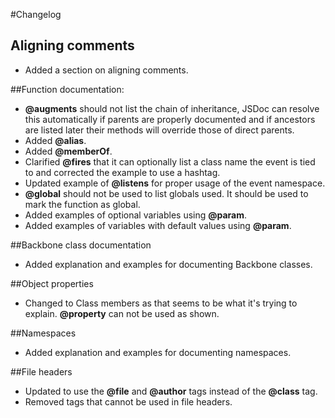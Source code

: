 #Changelog

## Aligning comments
* Added a section on aligning comments.

##Function documentation:
* **@augments** should not list the chain of inheritance, JSDoc can resolve this automatically if parents are properly documented and if ancestors are listed later their methods will override those of direct parents.
* Added **@alias**.
* Added **@memberOf**.
* Clarified **@fires** that it can optionally list a class name the event is tied to and corrected the example to use a hashtag.
* Updated example of **@listens** for proper usage of the event namespace.
* **@global** should not be used to list globals used. It should be used to mark the function as global.
* Added examples of optional variables using **@param**.
* Added examples of variables with default values using **@param**.

##Backbone class documentation
* Added explanation and examples for documenting Backbone classes.

##Object properties
* Changed to Class members as that seems to be what it's trying to explain. **@property** can not be used as shown.

##Namespaces
* Added explanation and examples for documenting namespaces.

##File headers
* Updated to use the **@file** and **@author** tags instead of the **@class** tag.
* Removed tags that cannot be used in file headers.

